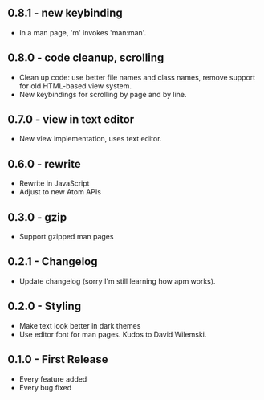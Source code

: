 ## 0.8.1 - new keybinding
* In a man page, 'm' invokes 'man:man'.

## 0.8.0 - code cleanup, scrolling
* Clean up code: use better file names and class names,
  remove support for old HTML-based view system.
* New keybindings for scrolling by page and by line.

## 0.7.0 - view in text editor
* New view implementation, uses text editor.

## 0.6.0 - rewrite
* Rewrite in JavaScript
* Adjust to new Atom APIs

## 0.3.0 - gzip
* Support gzipped man pages

## 0.2.1 - Changelog
* Update changelog (sorry I'm still learning how apm works).

## 0.2.0 - Styling
* Make text look better in dark themes
* Use editor font for man pages.  Kudos to David Wilemski.

## 0.1.0 - First Release
* Every feature added
* Every bug fixed
